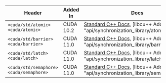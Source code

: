 | Header                                      | Added In  | Docs |
|---------------------------------------------|-----------|------|
| `<cuda/std/atomic>`<br/>`<cuda/atomic>`        | CUDA 10.2 | [Standard C++ Docs](https://en.cppreference.com/w/cpp/header/atomic), [libcu++ Addendum]({{ "api/synchronization_library/atomic.html" | relative_url }}) |
| `<cuda/std/barrier>`<br/>`<cuda/barrier>`      | CUDA 11.0 | [Standard C++ Docs](https://en.cppreference.com/w/cpp/header/barrier), [libcu++ Addendum]({{ "api/synchronization_library/barrier.html" | relative_url }}) |
| `<cuda/std/latch>`<br/>`<cuda/latch>`          | CUDA 11.0 | [Standard C++ Docs](https://en.cppreference.com/w/cpp/header/latch), [libcu++ Addendum]({{ "api/synchronization_library/latch.html" | relative_url }}) |
| `<cuda/std/semaphore>`<br/>`<cuda/semaphore>`  | CUDA 11.0 | [Standard C++ Docs](https://en.cppreference.com/w/cpp/header/semaphore), [libcu++ Addendum]({{ "api/synchronization_library/semaphore.html" | relative_url }}) |
